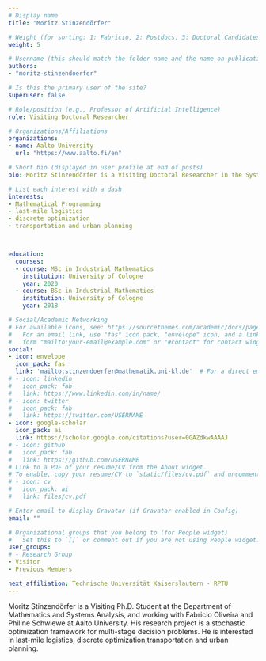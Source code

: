 ```yaml
---
# Display name
title: "Moritz Stinzendörfer"

# Weight (for sorting: 1: Fabricio, 2: Postdocs, 3: Doctoral Candidates, 4: Research Assistants)
weight: 5

# Username (this should match the folder name and the name on publications)
authors:
- "moritz-stinzendoerfer"

# Is this the primary user of the site?
superuser: false

# Role/position (e.g., Professor of Artificial Intelligence)
role: Visiting Doctoral Researcher

# Organizations/Affiliations
organizations:
- name: Aalto University
  url: "https://www.aalto.fi/en"

# Short bio (displayed in user profile at end of posts)
bio: Moritz Stinzendörfer is a Visiting Doctoral Researcher in the Systems Analysis Laboratory in Aalto University.

# List each interest with a dash
interests:
- Mathematical Programming
- last-mile logistics
- discrete optimization
- transportation and urban planning



education:
  courses:
  - course: MSc in Industrial Mathematics
    institution: University of Cologne
    year: 2020
  - course: BSc in Industrial Mathematics
    institution: University of Cologne
    year: 2018

# Social/Academic Networking
# For available icons, see: https://sourcethemes.com/academic/docs/page-builder/#icons
#   For an email link, use "fas" icon pack, "envelope" icon, and a link in the
#   form "mailto:your-email@example.com" or "#contact" for contact widget.
social:
- icon: envelope
  icon_pack: fas
  link: 'mailto:stinzendoerfer@mathematik.uni-kl.de'  # For a direct email link, use "mailto:test@example.org".
# - icon: linkedin
#   icon_pack: fab
#   link: https://www.linkedin.com/in/name/
# - icon: twitter
#   icon_pack: fab
#   link: https://twitter.com/USERNAME
- icon: google-scholar
  icon_pack: ai
  link: https://scholar.google.com/citations?user=0GAZdkwAAAAJ
# - icon: github
#   icon_pack: fab
#   link: https://github.com/USERNAME
# Link to a PDF of your resume/CV from the About widget.
# To enable, copy your resume/CV to `static/files/cv.pdf` and uncomment the lines below.
# - icon: cv
#   icon_pack: ai
#   link: files/cv.pdf

# Enter email to display Gravatar (if Gravatar enabled in Config)
email: ""

# Organizational groups that you belong to (for People widget)
#   Set this to `[]` or comment out if you are not using People widget.
user_groups:
# - Research Group
- Visitor
- Previous Members

next_affiliation: Technische Universität Kaiserslautern - RPTU
---
```


Moritz Stinzendörfer is a Visiting Ph.D. Student at the Department of Mathematics and Systems Analysis, and working with Fabricio Oliveira and Philine Schwiewe at Aalto University. His research project is a stochastic optimization framework for multi-stage decision problems. He is interested in last-mile logistics, discrete optimization,transportation and urban planning.

